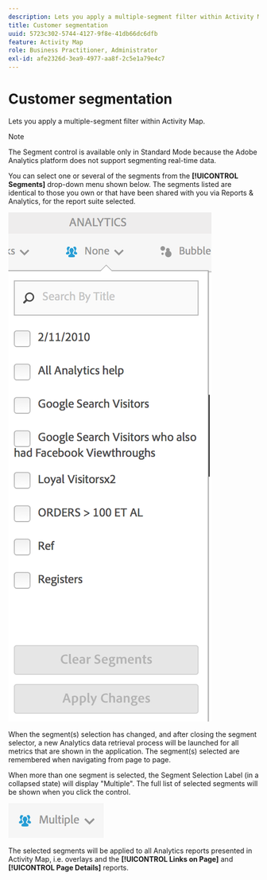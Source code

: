```yaml
---
description: Lets you apply a multiple-segment filter within Activity Map.
title: Customer segmentation
uuid: 5723c302-5744-4127-9f8e-41db66dc6dfb
feature: Activity Map
role: Business Practitioner, Administrator
exl-id: afe2326d-3ea9-4977-aa8f-2c5e1a79e4c7
---
```

# Customer segmentation

Lets you apply a multiple-segment filter within Activity Map.

>[!NOTE]
>
>The Segment control is available only in Standard Mode because the Adobe Analytics platform does not support segmenting real-time data.

You can select one or several of the segments from the **[!UICONTROL Segments]** drop-down menu shown below. The segments listed are identical to those you own or that have been shared with you via Reports & Analytics, for the report suite selected.

![](assets/segments.png)

When the segment(s) selection has changed, and after closing the segment selector, a new Analytics data retrieval process will be launched for all metrics that are shown in the application. The segment(s) selected are remembered when navigating from page to page.

When more than one segment is selected, the Segment Selection Label (in a collapsed state) will display "Multiple". The full list of selected segments will be shown when you click the control.

![](assets/two_segments.png)

The selected segments will be applied to all Analytics reports presented in Activity Map, i.e. overlays and the **[!UICONTROL Links on Page]** and **[!UICONTROL Page Details]** reports.
